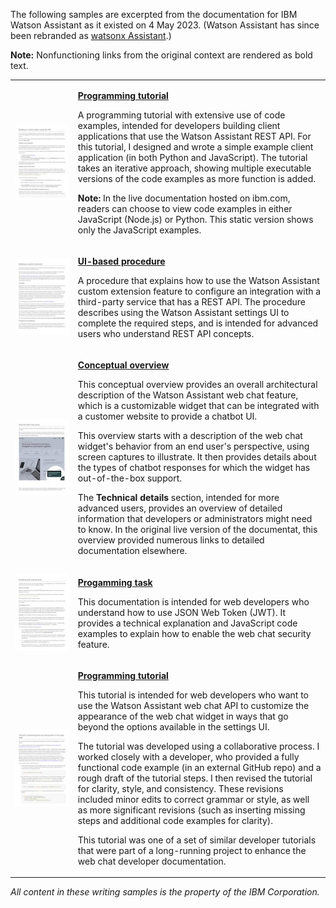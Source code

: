 The following samples are excerpted from the documentation for IBM Watson Assistant as it existed on 4 May 2023. (Watson Assistant has since been rebranded as [watsonx Assistant](https://www.ibm.com/products/watsonx-assistant).)

**Note:** Nonfunctioning links from the original context are rendered as bold text.

<table>
  <tr>
    <td style="width:20%"><a href="api-client.html"><img src="images/api-client.jpg"/></a></td>
    <td>
      <p><a href="api-client.html"><b>Programming tutorial</b></a></p>
      <p>A programming tutorial with extensive use of code examples, intended for developers building client applications that use the Watson Assistant REST API. For this tutorial, I designed and wrote a simple example client application (in both Python and JavaScript). The tutorial takes an iterative approach, showing multiple executable versions of the code examples as more function is added.</p>
      <p>
      <b>Note:</b> In the live documentation hosted on ibm.com, readers can choose to view code examples in either JavaScript (Node.js) or Python. This static version shows only the JavaScript examples.
      </p>
    </td>
  </tr>
  <tr>
    <td><a href="build-custom-extension.html"><img src="images/build-custom-extension.jpg"/></a></td>
    <td>
      <p><a href="build-custom-extension.html"><b>UI-based procedure</b></a></p>
      <p>A procedure that explains how to use the Watson Assistant custom extension feature to configure an integration with a third-party service that has a REST API. The procedure describes using the Watson Assistant settings UI to complete the required steps, and is intended for advanced users who understand REST API concepts.</p>
    </td>
  </tr>
  <tr>
    <td><a href="web-chat-architecture.html"><img src="images/web-chat-architecture.jpg"/></a></td>
    <td>
      <p><a href="web-chat-architecture.html"><b>Conceptual overview</b></a></p>
      <p>This conceptual overview provides an overall architectural description of the Watson Assistant web chat feature, which is a customizable widget that can be integrated with a customer website to provide a chatbot UI.</p>
      <p>This overview starts with a description of the web chat widget's behavior from an end user's perspective, using screen captures to illustrate. It then provides details about the types of chatbot responses for which the widget has out-of-the-box support.</p>
      <p>The <b>Technical details</b> section, intended for more advanced users, provides an overview of detailed information that developers or administrators might need to know. In the original live version of the documentat, this overview provided numerous links to detailed documentation elsewhere.</p>
    </td>
  </tr>
  <tr>
    <td><a href="web-chat-security-enable.html"><img src="images/web-chat-security-enable.jpg"/></a></td>
    <td>
      <p><a href="web-chat-security-enable.html"><b>Progamming task</b></a></p>
      <p>This documentation is intended for web developers who understand how to use JSON Web Token (JWT). It provides a technical explanation and JavaScript code examples to explain how to enable the web chat security feature.</p>
    </td>
  </tr>
<tr>
  <td><a href="web-chat-develop-size-position.html"><img src="images/web-chat-develop-size-position.jpg"/></a></td>
  <td>
      <p><a href="web-chat-develop-size-position.html"><b>Programming tutorial</b></a></p>
      <p>This tutorial is intended for web developers who want to use the Watson Assistant web chat API to customize the appearance of the web chat widget in ways that go beyond the options available in the settings UI.</p>
      <p>The tutorial was developed using a collaborative process. I worked closely with a developer, who provided a fully functional code example (in an external GitHub repo) and a rough draft of the tutorial steps. I then revised the tutorial for clarity, style, and consistency. These revisions included minor edits to correct grammar or style, as well as more significant revisions (such as inserting missing steps and additional code examples for clarity).</p>
      <p>This tutorial was one of a set of similar developer tutorials that were part of a long-running project to enhance the web chat developer documentation.</p>
  </td>
</tr>
</table>

<i>All content in these writing samples is the property of the IBM Corporation.</i>
